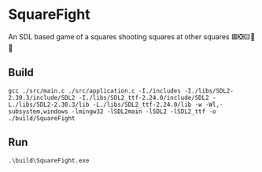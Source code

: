 # SquareFight

An SDL based game of a squares shooting squares at other squares 🟥❎🟨🚀😎

## Build

`gcc ./src/main.c ./src/application.c -I./includes -I./libs/SDL2-2.30.3/include/SDL2 -I./libs/SDL2_ttf-2.24.0/include/SDL2 -L./libs/SDL2-2.30.3/lib -L./libs/SDL2_ttf-2.24.0/lib -w -Wl,-subsystem,windows -lmingw32 -lSDL2main -lSDL2 -lSDL2_ttf -o ./build/SquareFight`

## Run

`.\build\SquareFight.exe`
